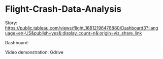 # Flight-Crash-Data-Analysis

Story: https://public.tableau.com/views/flight_16812196476880/Dashboard3?:language=en-US&publish=yes&:display_count=n&:origin=viz_share_link

Dashboard:

Video demonstration: Gdrive
